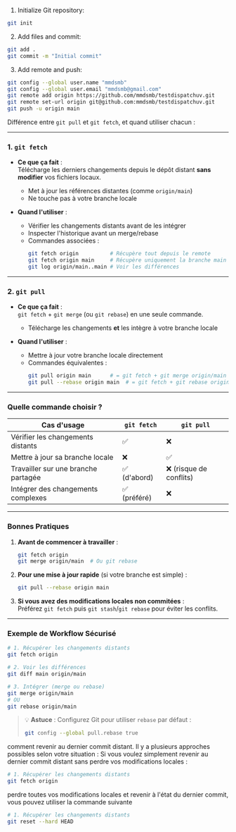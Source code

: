 1. Initialize Git repository:
```bash
git init
```

2. Add files and commit:
```bash
git add .
git commit -m "Initial commit"
```

3. Add remote and push:
```bash
git config --global user.name "mmdsmb"
git config --global user.email "mmdsmb@gmail.com"
git remote add origin https://github.com/mmdsmb/testdispatchuv.git
git remote set-url origin git@github.com:mmdsmb/testdispatchuv.git
git push -u origin main
```

Différence entre `git pull` et `git fetch`, et quand utiliser chacun :

---

### **1. `git fetch`**
- **Ce que ça fait** :  
  Télécharge les derniers changements depuis le dépôt distant **sans modifier** vos fichiers locaux.  
  - Met à jour les références distantes (comme `origin/main`)  
  - Ne touche pas à votre branche locale  

- **Quand l'utiliser** :  
  - Vérifier les changements distants avant de les intégrer  
  - Inspecter l'historique avant un merge/rebase  
  - Commandes associées :  
    ```bash
    git fetch origin          # Récupère tout depuis le remote
    git fetch origin main     # Récupère uniquement la branche main
    git log origin/main..main # Voir les différences
    ```

---

### **2. `git pull`**
- **Ce que ça fait** :  
  `git fetch` + `git merge` (ou `git rebase`) en une seule commande.  
  - Télécharge les changements **et** les intègre à votre branche locale  

- **Quand l'utiliser** :  
  - Mettre à jour votre branche locale directement  
  - Commandes équivalentes :  
    ```bash
    git pull origin main      # = git fetch + git merge origin/main
    git pull --rebase origin main  # = git fetch + git rebase origin/main
    ```

---

### **Quelle commande choisir ?**
| Cas d'usage                      | `git fetch` | `git pull` |
|-----------------------------------|-------------|------------|
| Vérifier les changements distants | ✅          | ❌         |
| Mettre à jour sa branche locale   | ❌          | ✅         |
| Travailler sur une branche partagée | ✅ (d'abord) | ❌ (risque de conflits) |
| Intégrer des changements complexes | ✅ (préféré) | ❌         |

---

### **Bonnes Pratiques**
1. **Avant de commencer à travailler** :  
   ```bash
   git fetch origin
   git merge origin/main  # Ou git rebase
   ```
2. **Pour une mise à jour rapide** (si votre branche est simple) :  
   ```bash
   git pull --rebase origin main
   ```
3. **Si vous avez des modifications locales non commitées** :  
   Préférez `git fetch` puis `git stash`/`git rebase` pour éviter les conflits.

---

### **Exemple de Workflow Sécurisé**
```bash
# 1. Récupérer les changements distants
git fetch origin

# 2. Voir les différences
git diff main origin/main

# 3. Intégrer (merge ou rebase)
git merge origin/main
# OU
git rebase origin/main
```

> 💡 **Astuce** : Configurez Git pour utiliser `rebase` par défaut :  
> ```bash
> git config --global pull.rebase true
> ```

comment revenir au dernier commit distant. Il y a plusieurs approches possibles selon votre situation :
Si vous voulez simplement revenir au dernier commit distant sans perdre vos modifications locales :

```bash
# 1. Récupérer les changements distants
git fetch origin

```

perdre toutes vos modifications locales et revenir à l'état du dernier commit, vous pouvez utiliser la commande suivante
```bash
# 1. Récupérer les changements distants
git reset --hard HEAD

```